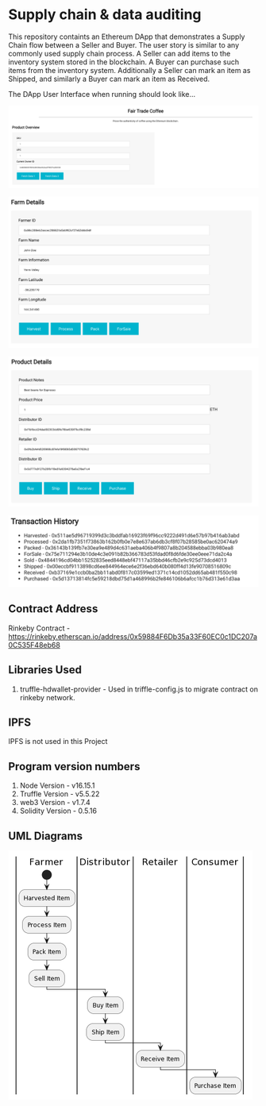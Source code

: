 # Supply chain & data auditing

This repository containts an Ethereum DApp that demonstrates a Supply Chain flow between a Seller and Buyer. The user story is similar to any commonly used supply chain process. A Seller can add items to the inventory system stored in the blockchain. A Buyer can purchase such items from the inventory system. Additionally a Seller can mark an item as Shipped, and similarly a Buyer can mark an item as Received.

The DApp User Interface when running should look like...

![truffle test](images/ftc_product_overview.png)

![truffle test](images/ftc_farm_details.png)

![truffle test](images/ftc_product_details.png)

![truffle test](images/ftc_transaction_history.png)

## Contract Address

Rinkeby Contract - https://rinkeby.etherscan.io/address/0x59884F6Db35a33F60EC0c1DC207a0C535F48eb68

## Libraries Used

1. truffle-hdwallet-provider - Used in triffle-config.js to migrate contract on rinkeby network.

## IPFS

IPFS is not used in this Project

## Program version numbers

1. Node Version - v16.15.1
2. Truffle Version - v5.5.22
3. web3 Version - v1.7.4
4. Solidity Version - 0.5.16

## UML Diagrams
![Activity Diagram](images/ActivityDiagram.png)